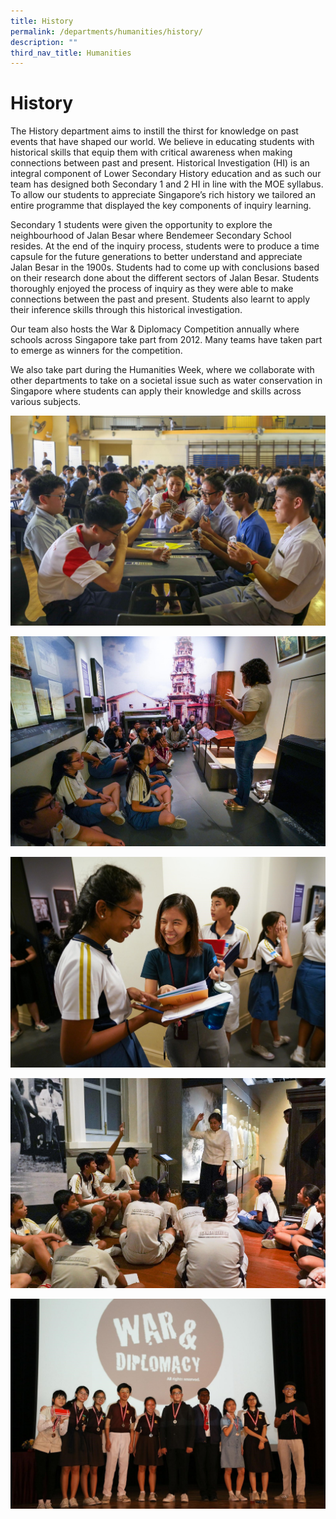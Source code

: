 ```yaml
---
title: History
permalink: /departments/humanities/history/
description: ""
third_nav_title: Humanities
---
```




# History

The History department aims to instill the thirst for knowledge on past events that have shaped our world. We believe in educating students with historical skills that equip them with critical awareness when making connections between past and present. Historical Investigation (HI) is an integral component of Lower Secondary History education and as such our team has designed both Secondary 1 and 2 HI in line with the MOE syllabus. To allow our students to appreciate Singapore’s rich history we tailored an entire programme that displayed the key components of inquiry learning. 

Secondary 1 students were given the opportunity to explore the neighbourhood of Jalan Besar where Bendemeer Secondary School resides. At the end of the inquiry process, students were to produce a time capsule for the future generations to better understand and appreciate Jalan Besar in the 1900s. Students had to come up with conclusions based on their research done about the different sectors of Jalan Besar. Students thoroughly enjoyed the process of inquiry as they were able to make connections between the past and present. Students also learnt to apply their inference skills through this historical investigation.

Our team also hosts the War & Diplomacy Competition annually where schools across Singapore take part from 2012. Many teams have taken part to emerge as winners for the competition. 

We also take part during the Humanities Week, where we collaborate with other departments to take on a societal issue such as water conservation in Singapore where students can apply their knowledge and skills across various subjects.

![History](/images/hist%205.jpg)

![History](/images/hist1.jpg)

![History](/images/hist2.jpg)

![History](/images/hist3.jpg)

![History](/images/hist4.jpg)